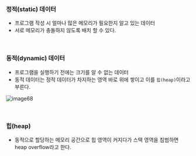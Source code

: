 ### 정적(static) 데이터
- 프로그램 작성 시 얼마나 많은 메모리가 필요한지 알고 있는 데이터
- 서로 메모리가 충돌하지 않도록 배치 할 수 있다.

<br>

### 동적(dynamic) 데이터
- 프로그램을 실행하기 전에는 크기를 알 수 없는 데이터
- 동적 데이터는 정적 데이터가 차지하는 영역 바로 위에 쌓이고 이를 `힙(heap)`이라고 부른다.

![image68](https://github.com/user-attachments/assets/3c3ea175-a668-4d3c-b3e9-90343298f0b6)

<br>

### 힙(heap)
- 동적으로 할당하는 메모리 공간으로 힙 영역이 커지다가 스택 영역을 침범하면 heap overflow라고 한다.